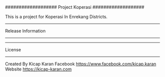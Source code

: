 ###################
Project Koperasi
###################

This is a project for Koperasi In Enrekang Districts.

*******************
Release Information
*******************


*******
License
*******
Created By Kicap Karan
Facebook https://www.facebook.com/kicap.karan
Website https://kicap-karan.com

